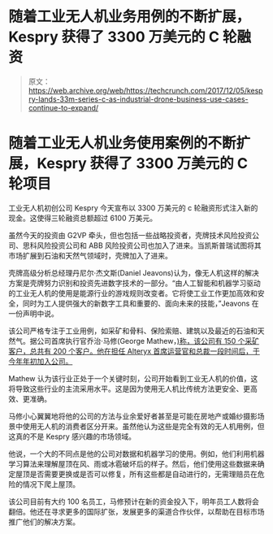 # 随着工业无人机业务用例的不断扩展，Kespry 获得了 3300 万美元的 C 轮融资 

> 原文：<https://web.archive.org/web/https://techcrunch.com/2017/12/05/kespry-lands-33m-series-c-as-industrial-drone-business-use-cases-continue-to-expand/>

# 随着工业无人机业务使用案例的不断扩展，Kespry 获得了 3300 万美元的 C 轮项目

工业无人机初创公司 Kespry 今天宣布以 3300 万美元的 c 轮融资形式注入新的现金。这使得三轮融资总额超过 6100 万美元。

虽然今天的投资由 G2VP 牵头，但也包括一些战略投资者，壳牌技术风险投资公司、思科风险投资公司和 ABB 风险投资公司也加入了进来。当凯斯普瑞试图将其市场扩展到石油和天然气领域时，壳牌加入了进来。

壳牌高级分析总经理丹尼尔·杰文斯(Daniel Jeavons)认为，像无人机这样的解决方案是壳牌努力识别和投资先进数字技术的一部分。“由人工智能和机器学习驱动的工业无人机的使用是能源行业的游戏规则改变者。它将使工业工作更加高效和安全，同时为工人提供强大的新数字工具和重要的、面向未来的技能，”Jeavons 在一份声明中说。

该公司严格专注于工业用例，如采矿和骨料、保险索赔、建筑以及最近的石油和天然气。据公司首席执行官乔治·马修(George Mathew，[)称，该公司有 150 个采矿客户，总共有 200 个客户。他在担任 Alteryx 首席运营官和总裁一段时间后，于今年年初加入公司。](https://web.archive.org/web/20221007191216/https://beta.techcrunch.com/2017/01/11/industrial-drone-platform-kespry-brings-in-new-ceo/)

Mathew 认为该行业正处于一个关键时刻，公司开始看到工业无人机的价值，这将导致这些行业的主流采用水平。这是因为使用无人机比传统方法更安全、更高效、更准确。

马修小心翼翼地将他的公司的方法与业余爱好者甚至是可能在房地产或婚纱摄影场景中使用无人机的消费者区分开来。虽然他认为这些是完全有效的无人机用例，但这真的不是 Kespry 感兴趣的市场领域。

他说，一个大的不同点是他的公司对数据和机器学习的使用。例如，他们利用机器学习算法来理解屋顶在风、雨或冰雹破坏后的样子。然后，他们使用这些数据来确定屋顶是否需要更换或是否可以修复，所有这些都是自动进行的，无需理赔员在危险的情况下爬上屋顶。

该公司目前有大约 100 名员工，马修预计在新的资金投入下，明年员工人数将会翻倍。他还在寻求更多的国际扩张，发展更多的渠道合作伙伴，以帮助在目标市场推广他们的解决方案。